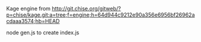 Kage engine from
http://git.chise.org/gitweb/?p=chise/kage.git;a=tree;f=engine;h=64d944c9212e90a356e6956bf26962acdaaa3574;hb=HEAD

node gen.js to create index.js